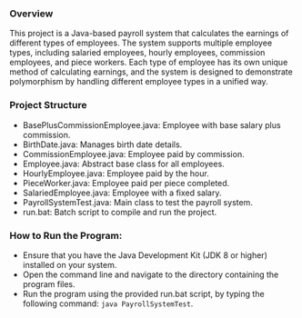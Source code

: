 ### Overview
This project is a Java-based payroll system that calculates the earnings of different types of employees.
The system supports multiple employee types, including salaried employees, hourly employees, commission employees, and piece workers.
Each type of employee has its own unique method of calculating earnings, and the system is designed to demonstrate polymorphism by handling different employee types in a unified way.

### Project Structure

* BasePlusCommissionEmployee.java: Employee with base salary plus commission.
* BirthDate.java: Manages birth date details.
* CommissionEmployee.java: Employee paid by commission.
* Employee.java: Abstract base class for all employees.
* HourlyEmployee.java: Employee paid by the hour.
* PieceWorker.java: Employee paid per piece completed.
* SalariedEmployee.java: Employee with a fixed salary.
* PayrollSystemTest.java: Main class to test the payroll system.
* run.bat: Batch script to compile and run the project.

### How to Run the Program:
* Ensure that you have the Java Development Kit (JDK 8 or higher) installed on your system.
* Open the command line and navigate to the directory containing the program files.
* Run the program using the provided run.bat script, by typing the following command: `java PayrollSystemTest`.
